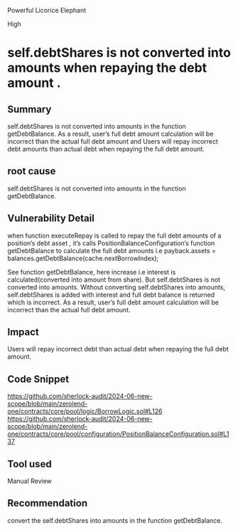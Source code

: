 Powerful Licorice Elephant

High

# self.debtShares is not converted into amounts when repaying the  debt amount .

## Summary
self.debtShares is not converted into amounts in the function getDebtBalance. As a result, user’s full debt amount calculation will be incorrect than the actual full debt amount and Users will repay incorrect debt amounts than actual debt when repaying the full debt amount.


## root cause
self.debtShares is not converted into amounts in the function getDebtBalance.

## Vulnerability Detail
when  function executeRepay is called to repay the full debt amounts of a position’s debt asset , it’s calls  PositionBalanceConfiguration’s function getDebtBalance to calculate the full debt amounts i.e payback.assets = balances.getDebtBalance(cache.nextBorrowIndex);


See function getDebtBalance, here increase i.e interest is calculated(converted into amount from share).  But self.debtShares is not converted into amounts. Without converting self.debtShares into amounts, self.debtShares is added with interest and full debt balance is returned which is incorrect. As a result, user’s full debt amount calculation will be incorrect  than the actual full debt amount.


## Impact
Users will repay incorrect debt than actual debt when repaying the full debt amount.

## Code Snippet
https://github.com/sherlock-audit/2024-06-new-scope/blob/main/zerolend-one/contracts/core/pool/logic/BorrowLogic.sol#L126
https://github.com/sherlock-audit/2024-06-new-scope/blob/main/zerolend-one/contracts/core/pool/configuration/PositionBalanceConfiguration.sol#L137
## Tool used

Manual Review

## Recommendation
convert the self.debtShares into amounts in the function getDebtBalance.